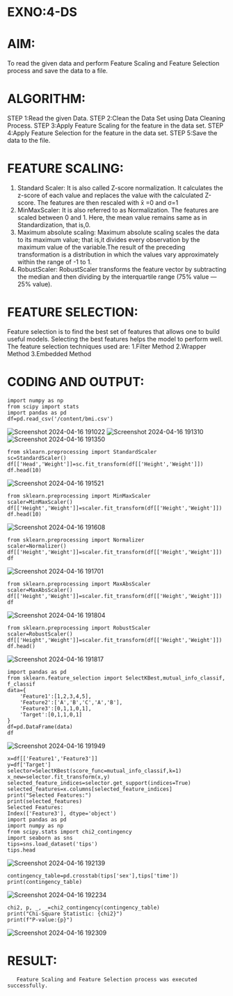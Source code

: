 # EXNO:4-DS
# AIM:
To read the given data and perform Feature Scaling and Feature Selection process and save the
data to a file.

# ALGORITHM:
STEP 1:Read the given Data.
STEP 2:Clean the Data Set using Data Cleaning Process.
STEP 3:Apply Feature Scaling for the feature in the data set.
STEP 4:Apply Feature Selection for the feature in the data set.
STEP 5:Save the data to the file.

# FEATURE SCALING:
1. Standard Scaler: It is also called Z-score normalization. It calculates the z-score of each value and replaces the value with the calculated Z-score. The features are then rescaled with x̄ =0 and σ=1
2. MinMaxScaler: It is also referred to as Normalization. The features are scaled between 0 and 1. Here, the mean value remains same as in Standardization, that is,0.
3. Maximum absolute scaling: Maximum absolute scaling scales the data to its maximum value; that is,it divides every observation by the maximum value of the variable.The result of the preceding transformation is a distribution in which the values vary approximately within the range of -1 to 1.
4. RobustScaler: RobustScaler transforms the feature vector by subtracting the median and then dividing by the interquartile range (75% value — 25% value).

# FEATURE SELECTION:
Feature selection is to find the best set of features that allows one to build useful models. Selecting the best features helps the model to perform well.
The feature selection techniques used are:
1.Filter Method
2.Wrapper Method
3.Embedded Method

# CODING AND OUTPUT:
```
import numpy as np
from scipy import stats
import pandas as pd
df=pd.read_csv('/content/bmi.csv')
```
![Screenshot 2024-04-16 191022](https://github.com/ThangaDeepika/EXNO-4-DS/assets/125663099/dcec7afd-db09-422f-979a-47003b53dc5e)
![Screenshot 2024-04-16 191310](https://github.com/ThangaDeepika/EXNO-4-DS/assets/125663099/969e1758-2e87-422f-a7ec-c8bbbf1cc8ba)
![Screenshot 2024-04-16 191350](https://github.com/ThangaDeepika/EXNO-4-DS/assets/125663099/39eace21-2eaa-4967-a5c5-a7a4157a9a16)
```
from sklearn.preprocessing import StandardScaler
sc=StandardScaler()
df[['Head','Weight']]=sc.fit_transform(df[['Height','Weight']])
df.head(10)
```
![Screenshot 2024-04-16 191521](https://github.com/ThangaDeepika/EXNO-4-DS/assets/125663099/88c1a4c7-9f30-4503-ad3e-1f214f560602)
```
from sklearn.preprocessing import MinMaxScaler
scaler=MinMaxScaler()
df[['Height','Weight']]=scaler.fit_transform(df[['Height','Weight']])
df.head(10)
```
![Screenshot 2024-04-16 191608](https://github.com/ThangaDeepika/EXNO-4-DS/assets/125663099/6cde14b4-a726-4234-9459-8f737c521f20)
```
from sklearn.preprocessing import Normalizer
scaler=Normalizer()
df[['Height','Weight']]=scaler.fit_transform(df[['Height','Weight']])
df
```
![Screenshot 2024-04-16 191701](https://github.com/ThangaDeepika/EXNO-4-DS/assets/125663099/14517ad6-211e-42ef-8fe2-3113961ca3d4)
```
from sklearn.preprocessing import MaxAbsScaler
scaler=MaxAbsScaler()
df[['Height','Weight']]=scaler.fit_transform(df[['Height','Weight']])
df
```
![Screenshot 2024-04-16 191804](https://github.com/ThangaDeepika/EXNO-4-DS/assets/125663099/dfa28070-cc8f-4aa0-b522-6dcdbea2e79d)
```
from sklearn.preprocessing import RobustScaler
scaler=RobustScaler()
df[['Height','Weight']]=scaler.fit_transform(df[['Height','Weight']])
df.head()
```
![Screenshot 2024-04-16 191817](https://github.com/ThangaDeepika/EXNO-4-DS/assets/125663099/ffe2d0dd-4d1d-49fe-b6f7-d5a65ef25b2b)
```
import pandas as pd
from sklearn.feature_selection import SelectKBest,mutual_info_classif, f_classif
data={
    'Feature1':[1,2,3,4,5],
    'Feature2':['A','B','C','A','B'],
    'Feature3':[0,1,1,0,1],
    'Target':[0,1,1,0,1]
}
df=pd.DataFrame(data)
df
```
![Screenshot 2024-04-16 191949](https://github.com/ThangaDeepika/EXNO-4-DS/assets/125663099/40e5b49d-7456-4ce9-b275-82ff8088ef32)
```
x=df[['Feature1','Feature3']]
y=df['Target']
selector=SelectKBest(score_func=mutual_info_classif,k=1)
x_new=selector.fit_transform(x,y)
selected_feature_indices=selector.get_support(indices=True)
selected_features=x.columns[selected_feature_indices]
print("Selected Features:")
print(selected_features)
Selected Features:
Index(['Feature3'], dtype='object')
import pandas as pd
import numpy as np
from scipy.stats import chi2_contingency
import seaborn as sns
tips=sns.load_dataset('tips')
tips.head
```
![Screenshot 2024-04-16 192139](https://github.com/ThangaDeepika/EXNO-4-DS/assets/125663099/d41a80a8-3229-4581-b327-2413bc5d066b)
```
contingency_table=pd.crosstab(tips['sex'],tips['time'])
print(contingency_table)
```
![Screenshot 2024-04-16 192234](https://github.com/ThangaDeepika/EXNO-4-DS/assets/125663099/31d92cd1-b597-45fc-bc91-11e086d433e0)
```
chi2, p, _, _=chi2_contingency(contingency_table)
print("Chi-Square Statistic: {chi2}")
print(f"P-value:{p}")
```
![Screenshot 2024-04-16 192309](https://github.com/ThangaDeepika/EXNO-4-DS/assets/125663099/87e6605c-7a6f-4784-b8af-dc97e1b02b1e)

# RESULT:
       Feature Scaling and Feature Selection process was executed successfully.
